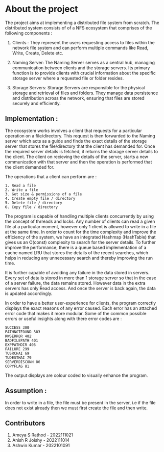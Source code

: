 # About the project

The project aims at implementing a distributed file system from scratch. The distributed system consists of of a NFS ecosystem that comprises of the following components : 

1. Clients : They represent the users requesting access to files within the network file system and can perform multiple commands like Read, Write, Create, Delete etc.

2. Naming Server: The Naming Server serves as a central hub, managing communication between clients and the storage servers. Its primary function is to provide clients with crucial information about the specific storage server where a requested file or folder resides. 

3. Storage Servers: Storage Servers are responsible for the physical storage and retrieval of files and folders. They manage data persistence and distribution across the network, ensuring that files are stored securely and efficiently.


## Implementation : 

The ecosystem works involves a client that requests for a particular operation on a file/directory. This request is then forwarded to the Naming server which acts as a guide and finds the exact details of the storage server that stores the file/directory that the client has demanded for. Once the required server details is fetched, it returns the storage server details to the client. The client on recieving the details of the server, starts a new communication with that server and then the operation is performed that the client demanded for. 

The operations that a client can perform are :

    1. Read a file
    2. Write a file
    3. Get size & permissions of a file
    4. Create empty file / directory
    5. Delete file / directory
    6. Copy file / directory

The program is capable of handling multiple clients concurrently by using the concept of thrreads and locks. Any number of clients can read a given file at a particular moment, however only 1 client is allowed to write in a file at the same time. In order to count for the time complexity and improve the efficiency of the system, we have an integrated Hashmap (HashTable) that gives us an O(const) complexity to search for the server details. To further improve the performance, there is a queue based implementation of a cache named LRU that stores the details of the recent searches, which helps in reducing any unnecessary search and thereby improving the run time. 

It is further capable of avoiding any failure in the data stored in servers. Every set of data is stored in more than 1 storage server so that in the case of a server failure, the data remains stored. However data in the extra servers has only Read access. And once the server is back again, the data is updated accordingly. 

In order to have a better user-experience for clients, the program correctly displays the exact reasons of any error caused. Each error has an attached error code that makes it more modular. Some of the common possible errors or useful insights along with there error codes are :
    
    SUCCESS 300 
    PATHNOTFOUND 303
    RWSERROR 402
    BADFILEPATH 401
    EXPPATHDIR 405
    FAILURE 299
    TUSRCHAI 69
    TUDESTHAI 79
    SERVERDISCONN 80
    COPYFLAG 81

The output displays are colour coded to visually enhance the program.

## Assumption :
In order to write in a file, the file must be present in the server, i.e if the file does not exist already then we must first create the file and then write.


## Contributors

1. Ameya S Rathod - 2022111021
2. Anish R Joishy - 2022111014
3. Ashwin Kumar   - 2022101091
